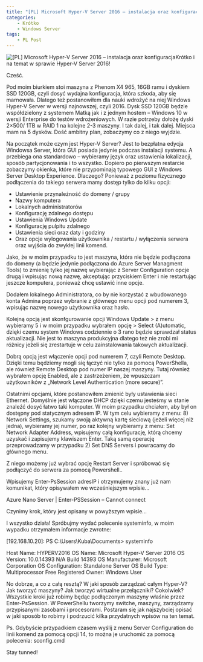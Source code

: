 ```yaml
---
title: "[PL] Microsoft Hyper-V Server 2016 – instalacja oraz konfiguracja"
categories:
    - Krótko
    - Windows Server
tags:
    - PL Post
---
```

![[PL] Microsoft Hyper-V Server 2016 – instalacja oraz konfiguracja
](/assets/images/posts/microsoft-hyper-v-server-2016-instalacja-oraz-konfiguracja/top.jpg)Krótko i na temat w sprawie Hyper-V Server 2016!

Cześć.

Pod moim biurkiem stoi maszyna z Phenom X4 965, 16GB ramu i dyskiem SSD 120GB, czyli dosyć wydajna konfiguracja, która szkoda, aby się marnowała. Dlatego też postanowiłem dla nauki wdrożyć na niej Windows Hyper-V Server w wersji najnowszej, czyli 2016. Dysk SSD 120GB będzie współdzielony z systemem Matką jak i z jednym hostem – Windows 10 w wersji Enterprise do testów wdrożeniowych. W razie potrzeby dołożę dyski 2×500/ 1TB w RAID 1 na kolejne 2-3 maszyny. I tak dalej, i tak dalej. Miejsca mam na 5 dysków. Dość ambitny plan, zobaczymy co z niego wyjdzie.

Na początek może czym jest Hyper-V Server? Jest to bezpłatna edycja Windowsa Server, która GUI posiada jedynie podczas instalacji systemu. A przebiega ona standardowo – wybieramy język oraz ustawienia lokalizacji, sposób partycjonowania i to wszystko. Dopiero po pierwszym restarcie zobaczymy okienka, które nie przypominają typowego GUI z Windows Server Desktop Experience. Dlaczego? Ponieważ z poziomu fizycznego podłączenia do takiego serwera mamy dostęp tylko do kilku opcji:

* Ustawienie przynależność do domeny / grupy
* Nazwy komputera
* Lokalnych administratorów
* Konfigurację zdalnego dostępu
* Ustawienia Windows Update
* Konfigurację pulpitu zdalnego
* Ustawienia sieci oraz daty i godziny
* Oraz opcje wylogowania użytkownika / restartu / wyłączenia serwera oraz wyjścia do zwykłej linii komend.

Jako, że w moim przypadku to jest maszyna, która nie będzie podłączona do domeny (a będzie jedynie podłączona do Azure Server Managment Tools) to zmienię tylko jej nazwę wybierając z Server Configuration opcje drugą i wpisując nową nazwę, akceptując przyciskiem Enter i nie restartując jeszcze komputera, ponieważ chcę ustawić inne opcje.

Dodałem lokalnego Administratora, co by nie korzystać z wbudowanego konta Admina poprzez wybranie z głównego menu opcji pod numerem 3, wpisując nazwę nowego użytkownika oraz hasło.

Kolejną opcją jest skonfgurowanie opcji Windows Update > z menu wybieramy 5 i w moim przypadku wybrałem opcję > Select (A)utomatic, dzięki czemu system Windows codziennie o 3 rano będzie sprawdzał status aktualizacji. Nie jest to maszyna produkcyjna dlatego też nie zrobi mi różnicy  jeżeli się zrestartuje w celu zainstalowania takowych aktualizacji.

Dobrą opcją jest włączenie opcji pod numerem 7, czyli Remote Desktop. Dzięki temu będziemy mogli się łączyć nie tylko za pomocą PowerShella, ale również Remote Desktop pod numer IP naszej maszyny. Tutaj również wybrałem opcję Enabled, ale z zastrzeżeniem, że wpuszczam użytkowników z „Network Level Authentication (more secure)”.

Ostatnimi opcjami, które postanowiłem zmienić były ustawienia sieci Ethernet. Domyślnie jest włączone DHCP dzięki czemu jesteśmy w stanie znaleźć dosyć łatwo taki komputer. W moim przypadku chciałem, aby był on dostępny pod statycznym adresem IP. W tym celu wybieramy z menu: 8) Network Settings, szukamy swoją aktywną kartę sieciową (jeżeli więcej niż jedna), wybieramy jej numer, po raz kolejny wybieramy z menu: Set Network Adapter Address, wpisujemy całą konfigurację, którą chcemy uzyskać i zapisujemy klawiszem Enter. Taką samą operację przeprowadzamy w przypadku 2) Set DNS Servers i powracamy do głównego menu.

Z niego możemy już wybrać opcję Restart Server i spróbować się podłączyć do serwera za pomocą Powershell..

Wpisujemy Enter-PsSession adresIP i otrzymujemy znany już nam komunikat, który opisywałem we wcześniejszym wpisie…

Azure Nano Server | Enter-PSSession – Cannot connect

Czynimy krok, który jest opisany w powyższym wpisie…

I wszystko działa! Spróbujmy wydać polecenie systeminfo, w moim wypadku otrzymałem informacje zwrotne:

[192.168.10.20]: PS C:\Users\Kuba\Documents> systeminfo

Host Name: HYPERV2016
OS Name: Microsoft Hyper-V Server 2016
OS Version: 10.0.14393 N/A Build 14393
OS Manufacturer: Microsoft Corporation
OS Configuration: Standalone Server
OS Build Type: Multiprocessor Free
Registered Owner: Windows User

No dobrze, a co z całą resztą? W jaki sposób zarządzać całym Hyper-V? Jak tworzyć maszyny? Jak tworzyć wirtualne przełączniki? Cokolwiek? Wszystkie kroki już robimy będąc podłączonym maszyny właśnie przez Enter-PsSession. W PowerShellu tworzymy switche, maszyny, zarządzamy przypisanymi zasobami i procesorami. Postaram się jak najszybciej opisać w jaki sposób to robimy i podrzucić kilka przydatnych wpisów na ten temat.

Ps. Gdybyście przypadkiem czasem wyślij z menu Server Configuration do linii komend za pomocą opcji 14, to można je uruchomić za pomocą polecenia: sconfig.cmd

Stay tunned!